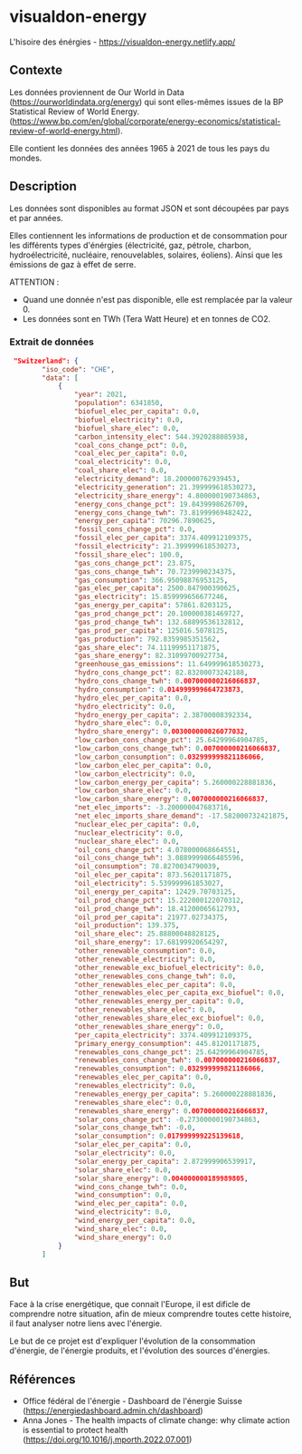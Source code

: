 # visualdon-energy

L'hisoire des énérgies - https://visualdon-energy.netlify.app/

## Contexte

Les données proviennent de Our World in Data (https://ourworldindata.org/energy) qui sont elles-mêmes issues de la BP Statistical Review of World Energy. (https://www.bp.com/en/global/corporate/energy-economics/statistical-review-of-world-energy.html).

Elle contient les données des années 1965 à 2021 de tous les pays du mondes.

## Description

Les données sont disponibles au format JSON et sont découpées par pays et par années.

Elles contiennent les informations de production et de consommation pour les différents types d'énérgies (électricité, gaz, pétrole, charbon, hydroélectricité, nucléaire, renouvelables, solaires, éoliens). Ainsi que les émissions de gaz à effet de serre.

ATTENTION :
- Quand une donnée n'est pas disponible, elle est remplacée par la valeur 0.
- Les données sont en TWh (Tera Watt Heure) et en tonnes de CO2.

### Extrait de données

```json
 "Switzerland": {
        "iso_code": "CHE",
        "data": [
            {
                "year": 2021,
                "population": 6341850,
                "biofuel_elec_per_capita": 0.0,
                "biofuel_electricity": 0.0,
                "biofuel_share_elec": 0.0,
                "carbon_intensity_elec": 544.3920288085938,
                "coal_cons_change_pct": 0.0,
                "coal_elec_per_capita": 0.0,
                "coal_electricity": 0.0,
                "coal_share_elec": 0.0,
                "electricity_demand": 18.200000762939453,
                "electricity_generation": 21.399999618530273,
                "electricity_share_energy": 4.800000190734863,
                "energy_cons_change_pct": 19.8439998626709,
                "energy_cons_change_twh": 73.81999969482422,
                "energy_per_capita": 70296.7890625,
                "fossil_cons_change_pct": 0.0,
                "fossil_elec_per_capita": 3374.409912109375,
                "fossil_electricity": 21.399999618530273,
                "fossil_share_elec": 100.0,
                "gas_cons_change_pct": 23.875,
                "gas_cons_change_twh": 70.7239990234375,
                "gas_consumption": 366.95098876953125,
                "gas_elec_per_capita": 2500.847900390625,
                "gas_electricity": 15.859999656677246,
                "gas_energy_per_capita": 57861.8203125,
                "gas_prod_change_pct": 20.100000381469727,
                "gas_prod_change_twh": 132.68899536132812,
                "gas_prod_per_capita": 125016.5078125,
                "gas_production": 792.8359985351562,
                "gas_share_elec": 74.11199951171875,
                "gas_share_energy": 82.31099700927734,
                "greenhouse_gas_emissions": 11.649999618530273,
                "hydro_cons_change_pct": 82.83200073242188,
                "hydro_cons_change_twh": 0.007000000216066837,
                "hydro_consumption": 0.014999999664723873,
                "hydro_elec_per_capita": 0.0,
                "hydro_electricity": 0.0,
                "hydro_energy_per_capita": 2.38700008392334,
                "hydro_share_elec": 0.0,
                "hydro_share_energy": 0.003000000026077032,
                "low_carbon_cons_change_pct": 25.64299964904785,
                "low_carbon_cons_change_twh": 0.007000000216066837,
                "low_carbon_consumption": 0.032999999821186066,
                "low_carbon_elec_per_capita": 0.0,
                "low_carbon_electricity": 0.0,
                "low_carbon_energy_per_capita": 5.260000228881836,
                "low_carbon_share_elec": 0.0,
                "low_carbon_share_energy": 0.007000000216066837,
                "net_elec_imports": -3.200000047683716,
                "net_elec_imports_share_demand": -17.582000732421875,
                "nuclear_elec_per_capita": 0.0,
                "nuclear_electricity": 0.0,
                "nuclear_share_elec": 0.0,
                "oil_cons_change_pct": 4.078000068664551,
                "oil_cons_change_twh": 3.0889999866485596,
                "oil_consumption": 78.8270034790039,
                "oil_elec_per_capita": 873.56201171875,
                "oil_electricity": 5.539999961853027,
                "oil_energy_per_capita": 12429.70703125,
                "oil_prod_change_pct": 15.222000122070312,
                "oil_prod_change_twh": 18.41200065612793,
                "oil_prod_per_capita": 21977.02734375,
                "oil_production": 139.375,
                "oil_share_elec": 25.88800048828125,
                "oil_share_energy": 17.68199920654297,
                "other_renewable_consumption": 0.0,
                "other_renewable_electricity": 0.0,
                "other_renewable_exc_biofuel_electricity": 0.0,
                "other_renewables_cons_change_twh": 0.0,
                "other_renewables_elec_per_capita": 0.0,
                "other_renewables_elec_per_capita_exc_biofuel": 0.0,
                "other_renewables_energy_per_capita": 0.0,
                "other_renewables_share_elec": 0.0,
                "other_renewables_share_elec_exc_biofuel": 0.0,
                "other_renewables_share_energy": 0.0,
                "per_capita_electricity": 3374.409912109375,
                "primary_energy_consumption": 445.81201171875,
                "renewables_cons_change_pct": 25.64299964904785,
                "renewables_cons_change_twh": 0.007000000216066837,
                "renewables_consumption": 0.032999999821186066,
                "renewables_elec_per_capita": 0.0,
                "renewables_electricity": 0.0,
                "renewables_energy_per_capita": 5.260000228881836,
                "renewables_share_elec": 0.0,
                "renewables_share_energy": 0.007000000216066837,
                "solar_cons_change_pct": -0.27300000190734863,
                "solar_cons_change_twh": -0.0,
                "solar_consumption": 0.017999999225139618,
                "solar_elec_per_capita": 0.0,
                "solar_electricity": 0.0,
                "solar_energy_per_capita": 2.872999906539917,
                "solar_share_elec": 0.0,
                "solar_share_energy": 0.004000000189989805,
                "wind_cons_change_twh": 0.0,
                "wind_consumption": 0.0,
                "wind_elec_per_capita": 0.0,
                "wind_electricity": 0.0,
                "wind_energy_per_capita": 0.0,
                "wind_share_elec": 0.0,
                "wind_share_energy": 0.0
            }
        ]
```

## But

Face à la crise energétique, que connait l'Europe, il est dificle de comprendre notre situation, afin de mieux comprendre toutes cette histoire, il faut analyser notre liens avec l'énergie.

Le but de ce projet est d'expliquer l'évolution de la consommation d'énergie, de l'énergie produits, et l'évolution des sources d'énergies.

## Références

- Office fédéral de l'énergie - Dashboard de l'énergie Suisse (https://energiedashboard.admin.ch/dashboard)
- Anna Jones - The health impacts of climate change: why climate action is essential to protect health (https://doi.org/10.1016/j.mporth.2022.07.001) 
